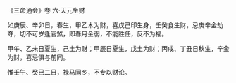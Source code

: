《三命通会》卷 六·天元坐财

如庚辰、辛卯日，春生，甲乙木为财，喜戊己印生身，壬癸食生财，忌庚辛金劫夺，切不可岁逢官煞，即春月金弱，不能胜任，反不为福。

甲午、乙未日夏生，己土为财；甲辰日夏生，戊土为财；丙戌、丁丑日秋生，辛金为财，喜忌俱与前同。

惟壬午、癸巳二日，禄马同乡，不专以财论。

